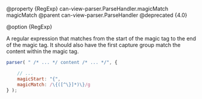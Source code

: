 @property {RegExp} can-view-parser.ParseHandler.magicMatch magicMatch
@parent can-view-parser.ParseHandler
@deprecated {4.0}

@option {RegExp}

A regular expression that matches from the start of the magic tag to the end of the
magic tag.  It should also have the first capture group match the content within the
magic tag.  

```js
parser( " /* ... */ content /* ... */", {

	// ...
	magicStart: "{",
	magicMatch: /\{([^\}]*)\}/g
} );
```
